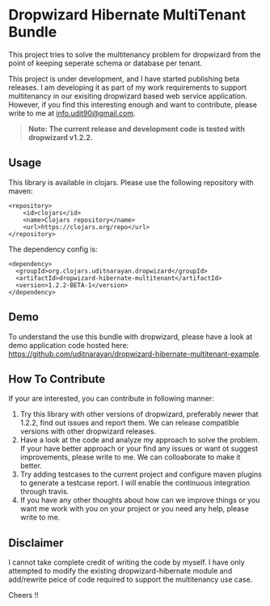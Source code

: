 # Dropwizard Hibernate MultiTenant Bundle
This project tries to solve the multitenancy problem for dropwizard from the point of keeping seperate schema or database per tenant.

This project is under development, and I have started publishing beta releases. I am developing it as part of my work requirements to support multitenancy in our exisiting dropwizard based web service application. However, if you find this interesting enough and want to contribute, please write to me at info.udit90@gmail.com.

> **Note: The current release and development code is tested with dropwizard v1.2.2.**

## Usage
This library is available in clojars. Please use the following repository with maven:
```
<repository>
    <id>clojars</id>
    <name>Clojars repository</name>
    <url>https://clojars.org/repo</url>
</repository>
```
The dependency config is:
```
<dependency>
  <groupId>org.clojars.uditnarayan.dropwizard</groupId>
  <artifactId>dropwizard-hibernate-multitenant</artifactId>
  <version>1.2.2-BETA-1</version>
</dependency>
```

## Demo
To understand the use this bundle with dropwizard, please have a look at demo application code hosted here: https://github.com/uditnarayan/dropwizard-hibernate-multitenant-example.

## How To Contribute
If your are interested, you can contribute in following manner:
 1. Try this library with other versions of dropwizard, preferably newer that 1.2.2, find out issues and report them. We can release compatible versions with other dropwizard releases.
 2. Have a look at the code and analyze my approach to solve the problem. If your have better approach or your find any issues or want ot suggest improvements, please write to me. We can colloaborate to make it better.
 3. Try adding testcases to the current project and configure maven plugins to generate a testcase report. I will enable the continuous integration through travis. 
 4. If you have any other thoughts about how can we improve things or you want me work with you on your project or you need any help, please write to me.

## Disclaimer
I cannot take complete credit of writing the code by myself. I have only attempted to modify the existing dropwizard-hibernate module and add/rewrite peice of code required to support the multitenancy use case.

Cheers !!
